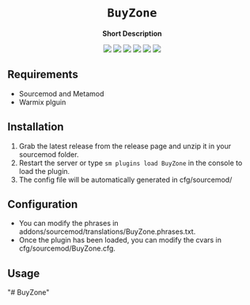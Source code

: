 <div align="center">
  <h1><code>BuyZone</code></h1>
  <p>
    <strong>Short Description</strong>
  </p>
  <p style="margin-bottom: 0.5ex;">
    <img
        src="https://img.shields.io/github/downloads/Laravelka/BuyZone/total"
    />
    <img
        src="https://img.shields.io/github/last-commit/Laravelka/BuyZone"
    />
    <img
        src="https://img.shields.io/github/issues/Laravelka/BuyZone"
    />
    <img
        src="https://img.shields.io/github/issues-closed/Laravelka/BuyZone"
    />
    <img
        src="https://img.shields.io/github/repo-size/Laravelka/BuyZone"
    />
    <img
        src="https://img.shields.io/github/workflow/status/Laravelka/BuyZone/Compile%20and%20release"
    />
  </p>
</div>


## Requirements ##
- Sourcemod and Metamod
- Warmix plguin

## Installation ##
1. Grab the latest release from the release page and unzip it in your sourcemod folder.
2. Restart the server or type `sm plugins load BuyZone` in the console to load the plugin.
3. The config file will be automatically generated in cfg/sourcemod/

## Configuration ##
- You can modify the phrases in addons/sourcemod/translations/BuyZone.phrases.txt.
- Once the plugin has been loaded, you can modify the cvars in cfg/sourcemod/BuyZone.cfg.


## Usage ##
"# BuyZone" 
